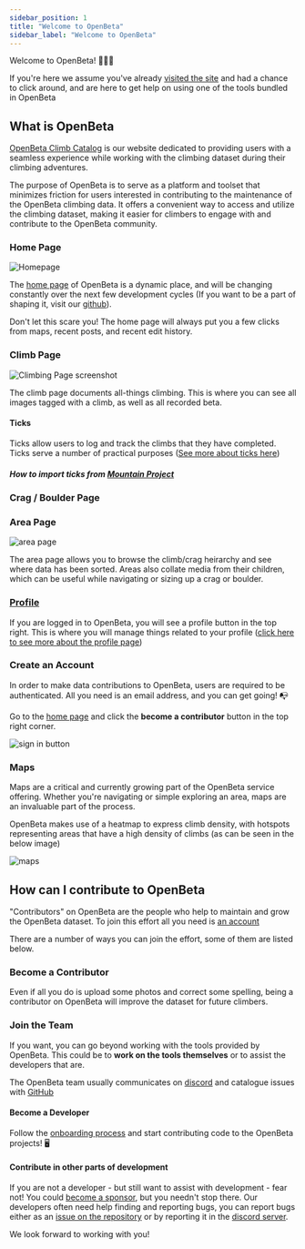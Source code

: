 ```yaml
---
sidebar_position: 1
title: "Welcome to OpenBeta"
sidebar_label: "Welcome to OpenBeta"
---
```


Welcome to OpenBeta! 🥳🥳🥳

If you're here we assume you've already [visited the site](https://openbeta.io) and had a chance to click around, and are here to get help on using one of the tools bundled in OpenBeta

## What is OpenBeta

[OpenBeta Climb Catalog](https://github.com/openbeta/open-tacos) is our website dedicated to providing users with a seamless experience while working with the climbing dataset during their climbing adventures.

The purpose of OpenBeta is to serve as a platform and toolset that minimizes friction for users interested in contributing to the maintenance of the OpenBeta climbing data. It offers a convenient way to access and utilize the climbing dataset, making it easier for climbers to engage with and contribute to the OpenBeta community.

### Home Page

![Homepage](/img/tutorial/opentacos/homepage.png)

The [home page](https://openbeta.io) of OpenBeta is a dynamic place, and will be changing constantly over the next few development cycles (If you want to be a part of shaping it, visit our [github](https://github.com/OpenBeta)).

Don't let this scare you! The home page will always put you a few clicks from maps, recent posts, and recent edit history.

### Climb Page

![Climbing Page screenshot](/img/tutorial/opentacos/climb-page.png)

The climb page documents all-things climbing. This is where you can see all images tagged with a climb, as well as all recorded beta.

#### Ticks

Ticks allow users to log and track the climbs that they have completed. Ticks serve a number of practical purposes ([See more about ticks here](/how-to-contribute/contributing-data/user-related#ticks))

##### How to import ticks from [Mountain Project](https://mountainproject.com)

### Crag / Boulder Page

### Area Page

![area page](/img/tutorial/opentacos/area-page.png)

The area page allows you to browse the climb/crag heirarchy and see where data has been sorted. Areas also collate media from their children, which can be useful while navigating or sizing up a crag or boulder.

### [Profile](/how-to-contribute/using-openbeta/profile-and-photos)

If you are logged in to OpenBeta, you will see a profile button in the top right. This is where you will manage things related to your profile ([click here to see more about the profile page](/how-to-contribute/using-openbeta/profile-and-photos))

### Create an Account

In order to make data contributions to OpenBeta, users are required to be authenticated. All you need is an email address, and you can get going! 📭

Go to the [home page](https://openbeta.io) and click the **become a contributor** button in the top right corner.

![sign in button](/img/tutorial/opentacos/sign-in.png)

### Maps

Maps are a critical and currently growing part of the OpenBeta service offering. Whether you're navigating or simple exploring an area, maps are an invaluable part of the process.

OpenBeta makes use of a heatmap to express climb density, with hotspots representing areas that have a high density of climbs (as can be seen in the below image)

![maps](/img/tutorial/opentacos/map-page.png)

## How can I contribute to OpenBeta

"Contributors" on OpenBeta are the people who help to maintain and grow the OpenBeta dataset. To join this effort all you need is [an account](#create-an-account)

There are a number of ways you can join the effort, some of them are listed below.

### Become a Contributor

Even if all you do is upload some photos and correct some spelling, being a contributor on OpenBeta will improve the dataset for future climbers.

### Join the Team

If you want, you can go beyond working with the tools provided by OpenBeta. This could be to **work on the tools themselves** or to assist the developers that are.

The OpenBeta team usually communicates on [discord](https://discord.gg/RFufzsqRmJ) and catalogue issues with [GitHub](https://github.com/openbeta/open-tacos)

#### Become a Developer

Follow the [onboarding process](/docs/how-to-contribute/dev-onboarding.md) and start contributing code to the OpenBeta projects! 🖥

#### Contribute in other parts of development

If you are not a developer - but still want to assist with development - fear not! You could [become a sponsor](/support-us), but you needn't stop there. Our developers often need help finding and reporting bugs, you can report bugs either as an [issue on the repository](https://github.com/openbeta/open-tacos/issues) or by reporting it in the [discord server](https://discord.gg/RFufzsqRmJ).

We look forward to working with you!
